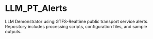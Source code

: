 # LLM_PT_Alerts
LLM Demonstrator using GTFS-Realtime public transport service alerts. Repository includes processing scripts, configuration files, and sample outputs.

